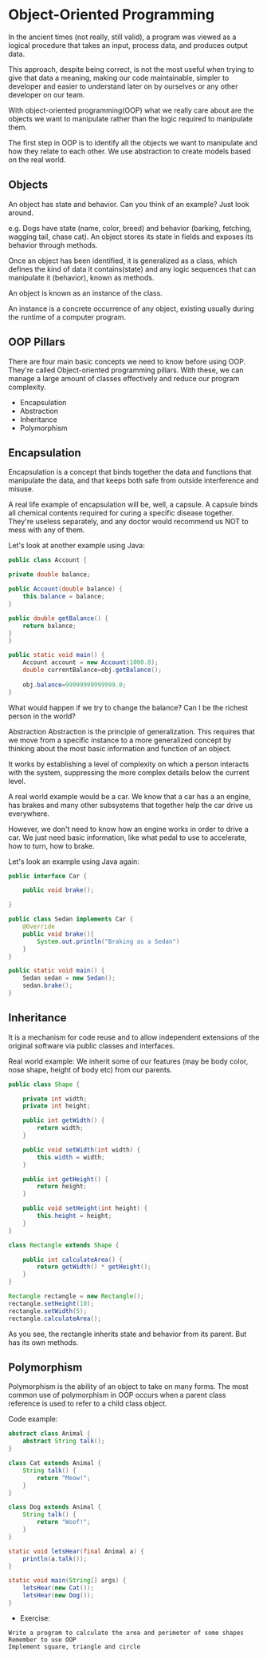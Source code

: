 # Object-Oriented Programming

In the ancient times (not really, still valid), a program was viewed as a logical
procedure that takes an input, process data, and produces output data.

This approach, despite being correct, is not the most useful when trying to give
that data a meaning, making our code maintainable, simpler to developer and easier
to understand later on by ourselves or any other developer on our team.

With object-oriented programming(OOP) what we really care about are the
objects we want to manipulate rather than the logic required to manipulate them.

The first step in OOP is to identify all the objects we want to manipulate and how
they relate to each other. We use abstraction to create models based on the real world.

## Objects

An object has state and behavior.
Can you think of an example? Just look around.

e.g.
Dogs have state (name, color, breed) and behavior (barking, fetching, wagging tail,
chase cat).
An object stores its state in fields and exposes its behavior through methods.

Once an object has been identified, it is generalized as a class, which defines the
kind of data it contains(state) and any logic sequences that can manipulate it
(behavior), known as methods.

An object is known as an instance of the class.

An instance is a concrete occurrence of any object, existing usually during the
runtime of a computer program.

## OOP Pillars

There are four main basic concepts we need to know before using OOP.
They're called Object-oriented programming pillars.
With these, we can manage a large amount of classes effectively and reduce our
program complexity.

* Encapsulation
* Abstraction
* Inheritance
* Polymorphism

## Encapsulation
Encapsulation is a concept that binds together the data and functions that
manipulate the data, and that keeps both safe from outside interference and misuse.

A real life example of encapsulation will be, well, a capsule. A capsule binds 
all chemical contents required for curing a specific disease together.
They're useless separately, and any doctor would recommend us NOT to mess with
any of them.

Let's look at another example using Java:

```java
public class Account {

private double balance;

public Account(double balance) {
    this.balance = balance;
}

public double getBalance() {
    return balance;
}
}

public static void main() {
    Account account = new Account(1000.0);
    double currentBalance=obj.getBalance();
    
    obj.balance=99999999999999.0;
}
```

What would happen if we try to change the balance? Can I be the richest person 
in the world?

Abstraction
Abstraction is the principle of generalization. This requires that we move from
a specific instance to a more generalized concept by thinking about the most
basic information and function of an object.

It works by establishing a level of complexity on which a person interacts with
the system, suppressing the more complex details below the current level.

A real world example would be a car. We know that a car has a an engine, has brakes
and many other subsystems that together help the car drive us everywhere.

However, we don't need to know how an engine works in order to drive a car. We
just need basic information, like what pedal to use to accelerate, how to turn,
how to brake.

Let's look an example using Java again:

```java
public interface Car {

    public void brake();

}

public class Sedan implements Car {
    @Override
    public void brake(){
        System.out.println("Braking as a Sedan")
    }
}

public static void main() {
    Sedan sedan = new Sedan();
    sedan.brake();
}
```

## Inheritance
It is a mechanism for code reuse and to allow independent extensions of the
original software via public classes and interfaces.

Real world example: We inherit some of our features (may be body color, nose 
shape, height of body etc) from our parents.

```java
public class Shape {

    private int width;
    private int height;

    public int getWidth() {
        return width;
    }

    public void setWidth(int width) {
        this.width = width;
    }

    public int getHeight() {
        return height;
    }

    public void setHeight(int height) {
        this.height = height;
    }
}

class Rectangle extends Shape {

    public int calculateArea() {
        return getWidth() * getHeight();
    }
}
```
```java
Rectangle rectangle = new Rectangle();
rectangle.setHeight(10);
rectangle.setWidth(5);
rectangle.calculateArea();
```
As you see, the rectangle inherits state and behavior from its parent. But has 
its own methods.

## Polymorphism
Polymorphism is the ability of an object to take on many forms. The most common
use of polymorphism in OOP occurs when a parent class reference is used to refer
to a child class object.

Code example:

```java
abstract class Animal {
    abstract String talk();
}

class Cat extends Animal {
    String talk() {
        return "Meow!";
    }
}

class Dog extends Animal {
    String talk() {
        return "Woof!";
    }
}

static void letsHear(final Animal a) {
    println(a.talk());
}

static void main(String[] args) {
    letsHear(new Cat());
    letsHear(new Dog());
}
```

* Exercise:
```
Write a program to calculate the area and perimeter of some shapes
Remember to use OOP
Implement square, triangle and circle
```
